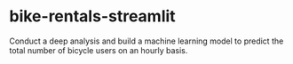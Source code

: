 # bike-rentals-streamlit
Conduct a deep analysis and build a machine learning model to predict the total number of bicycle users on an hourly basis.
